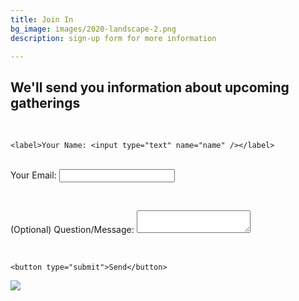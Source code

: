 ```yaml
---
title: Join In
bg_image: images/2020-landscape-2.png
description: sign-up form for more information

---
```

## We'll send you information about upcoming gatherings

<form name="contact" method="POST" data-netlify="true">

<br>

    <label>Your Name: <input type="text" name="name" /></label>   

<br>    <label>Your Email: <input type="email" name="email" /></label>

<br>  

  <label>(Optional) Question/Message: <textarea name="message"></textarea></label>

  <br>

    <button type="submit">Send</button>

</form>

![](images/2020-three-quarters-1.png)
